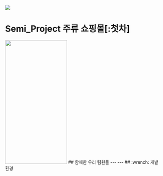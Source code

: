 ![](https://i.imgur.com/b9vMFbV.png)
# Semi_Project 주류 쇼핑몰[:첫차]
<img src="https://prod-files-secure.s3.us-west-2.amazonaws.com/19f14a77-ac2b-40d7-80e8-73aa9a07297e/6483de9f-d16f-4fda-8871-6a086ce755cd/Untitled.png" width="200" height="400"/>
## 함께한 우리 팀원들
---
---
## :wrench: 개발 환경
